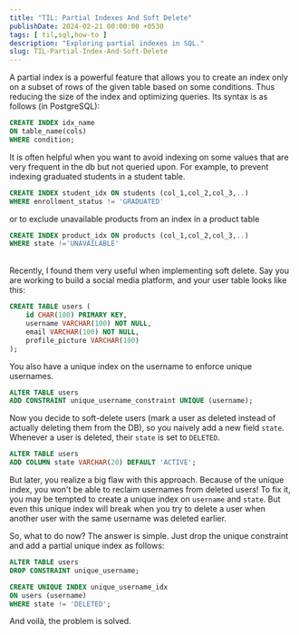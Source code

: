 ```yaml
---
title: "TIL: Partial Indexes And Soft Delete"
publishDate: 2024-02-21 00:00:00 +0530
tags: [ til,sql,how-to ]
description: "Exploring partial indexes in SQL."
slug: TIL-Partial-Index-And-Soft-Delete
---
```


A partial index is a powerful feature that allows you to create an index only on a subset of rows of the given table based on some conditions. Thus reducing the size of the index and optimizing queries. Its syntax is as follows (in PostgreSQL):

```sql
CREATE INDEX idx_name
ON table_name(cols)
WHERE condition;
```

It is often helpful when you want to avoid indexing on some values that are very frequent in the db but not queried upon. For example, to prevent indexing graduated students in a student table.

```sql
CREATE INDEX student_idx ON students (col_1,col_2,col_3,..)
WHERE enrollment_status != 'GRADUATED'
```

or to exclude unavailable products from an index in a product table

```sql
CREATE INDEX product_idx ON products (col_1,col_2,col_3,..)
WHERE state !='UNAVAILABLE'
```
<br>
Recently, I found them very useful when implementing soft delete. Say you are working to build a social media platform, and your user table looks like this:

```sql
CREATE TABLE users (
    id CHAR(100) PRIMARY KEY,
    username VARCHAR(100) NOT NULL,
    email VARCHAR(100) NOT NULL,
    profile_picture VARCHAR(100)
);
```

You also have a unique index on the username to enforce unique usernames.

```sql
ALTER TABLE users
ADD CONSTRAINT unique_username_constraint UNIQUE (username);
```

Now you decide to soft-delete users (mark a user as deleted instead of actually deleting them from the DB), so you naively add a new field `state`. Whenever a user is deleted, their `state` is set to `DELETED`.

```sql
ALTER TABLE users
ADD COLUMN state VARCHAR(20) DEFAULT 'ACTIVE';
```

But later, you realize a big flaw with this approach. Because of the unique index, you won't be able to reclaim usernames from deleted users! To fix it, you may be tempted to create a unique index on `username` and `state`. But even this unique index will break when you try to delete a user when another user with the same username was deleted earlier.

So, what to do now? The answer is simple. Just drop the unique constraint and add a partial unique index as follows:

```sql
ALTER TABLE users
DROP CONSTRAINT unique_username;

CREATE UNIQUE INDEX unique_username_idx
ON users (username)
WHERE state != 'DELETED';
```

And voilà, the problem is solved.

